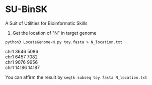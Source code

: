 # SU-BinSK
A Suit of Utilities for Bioinformatic Skills


1. Get the location of "N" in target genome
```
python3 LocateGenome-N.py toy.fasta > N_location.txt
```

chr1 3646  5086 <br>
chr1  6457  7082 <br>
chr1  9076  9956 <br>
chr1  14186 14187 <br>

You can affirm the result by `seqtk subseq toy.fasta N_location.txt`

